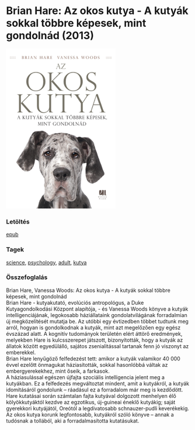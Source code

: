 # <a name="id_1724">Brian Hare: Az okos kutya - A kutyák sokkal többre képesek, mint gondolnád (2013)</a>
<img src="https://github.com/BercziSandor/calibre_lib/raw/main/libs/main/Brian%20Hare/Az%20okos%20kutya%20-%20A%20kutyak%20sokkal%20tob%20%281724%29/cover.jpg" alt="cover" width="300"/>

### Letöltés
[epub](https://github.com/BercziSandor/calibre_lib/raw/main/libs/main/Brian%20Hare/Az%20okos%20kutya%20-%20A%20kutyak%20sokkal%20tob%20%281724%29/Az%20okos%20kutya%20-%20A%20kutyak%20sokkal%20-%20Brian%20Hare.epub)

### Tagek
[science](https://github.com/berczisandor/calibre_lib/blob/main/libs/main/tags/science.md), [psychology](https://github.com/berczisandor/calibre_lib/blob/main/libs/main/tags/psychology.md), [adult](https://github.com/berczisandor/calibre_lib/blob/main/libs/main/tags/adult.md), [kutya](https://github.com/berczisandor/calibre_lib/blob/main/libs/main/tags/kutya.md)

### Összefoglalás
<div>
<p>Brian Hare, Vanessa Woods: Az okos kutya - A kutyák sokkal többre képesek, mint gondolnád<br>Brian Hare - kutyakutató, evolúciós antropológus, a Duke Kutyagondolkodási Központ alapítója, - és Vanessa Woods könyve a kutyák intelligenciájának, legokosabb háziállataink gondolatvilágának forradalmian új megközelítését mutatja be. Az utóbbi egy évtizedben többet tudtunk meg arról, hogyan is gondolkodnak a kutyák, mint azt megelőzően egy egész évszázad alatt. A kognitív tudományok területén elért áttörő eredmények, melyekben Hare is kulcsszerepet játszott, bizonyították, hogy a kutyák az állatok között egyedülálló, sajátos zsenialitással tartanak fenn jó viszonyt az emberekkel.<br>Brian Hare lenyűgöző felfedezést tett: amikor a kutyák valamikor 40 000 évvel ezelőtt önmagukat háziasították, sokkal hasonlóbbá váltak az embergyerekekhez, mint őseik, a farkasok.<br>A háziasulással egészen újfajta szociális intelligencia jelent meg a kutyákban. Ez a felfedezés megváltoztat mindent, amit a kutyákról, a kutyák idomításáról gondolunk – ráadásul ez a forradalom már meg is kezdődött.<br>Hare kutatásai során számtalan fajta kutyával dolgozott menhelyen élő kölyökkutyáktól kezdve az egzotikus, új-guineai éneklő kutyákig; saját gyerekkori kutyájától, Oreótól a legdivatosabb schnauzer-pudli keverékekig. Az okos kutya korunk legfontosabb, kutyákról szóló könyve – annak a tudósnak a tollából, aki a forradalmasította kutatásukat.</p></div>


